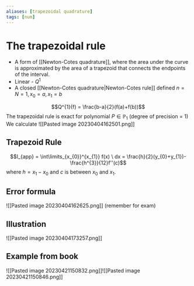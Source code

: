 ```yaml
---
aliases: [trapezoidal quadrature]
tags: [num]
---
```

# The trapezoidal rule
- A form of [[Newton-Cotes quadrature]], where the area under the curve is approximated by the area of a trapezoid that connects the endpoints of the interval.
- Linear - $Q^{1}$
- A closed [[Newton-Cotes quadrature|Newton-Cotes rule]] defined $n=N=1, x_{0}=a, x_{1}=b$

$$Q^{1}(f) = \frac{b-a}{2}(f(a)+f(b))$$The trapezoidal rule is exact for polynomial $P \in \mathbb{P}_{1}$ (degree of precision = 1)
We calculate
![[Pasted image 20230404162501.png]]

## Trapezoid Rule
$$I_{app} = \int\limits_{x_{0}}^{x_{1}} f(x) \ dx = \frac{h}{2}(y_{0}+y_{1})- \frac{h^{3}}{12}f''(c)$$where $h=x_{1}-x_{0}$ and $c$ is between $x_{0}$ and $x_{1}$.

## Error formula
![[Pasted image 20230404162625.png]]
(remember for exam)

## Illustration
![[Pasted image 20230404173257.png]]

## Example from book 
![[Pasted image 20230421150832.png]]![[Pasted image 20230421150846.png]]